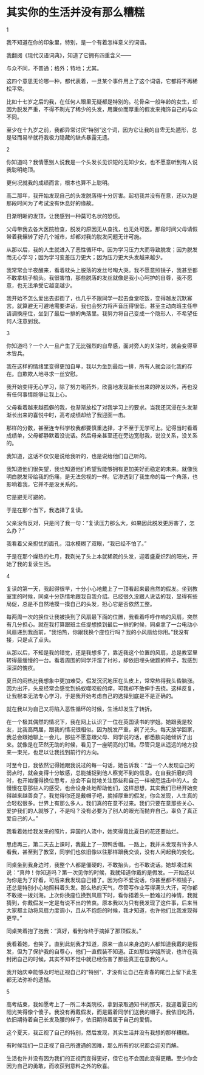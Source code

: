 # 其实你的生活并没有那么糟糕

1 

我不知道在你的印象里，特别，是一个有着怎样意义的词语。 

我翻阅《现代汉语词典》，知道了它拥有四重含义—— 

与众不同，不普通；格外；特地；尤其。 

这四个意思无论哪一种，都代表着，一旦某个事件用上了这个词语，它都将不再稀松平常。 

比如十七岁之后的我，在任何人眼里无疑都是特别的。花骨朵一般年龄的女生，却因为脱发严重，不得不剃光了稀少的头发，用廉价而厚重的假发来掩饰自己的与众不同。 

至少在十九岁之前，我都异常讨厌“特别”这个词，因为它让我的自卑无处遁形，总是轻而易举就将我极力隐藏的缺点暴露无遗。 

2 

你知道吗？我情愿别人说我是一个头发长见识短的无知少女，也不愿意听到有人说我聪明绝顶。 

更何况就我的成绩而言，根本也算不上聪明。 

高二那年，我开始发现自己的头发脱落得十分厉害。起初我并没有在意，还以为是那段时间为了考试没有休息好的缘故。 

日渐明晰的发顶，让我感到一种莫可名状的恐慌。 

父母带我去各大医院检查，脱发的原因无从查找，也无处可医。那段时间父母请假带着我辗转了好几个城市，却都对我的脱发问题无计可施。 

从那以后，我的人生就进入了恶性循环中。因为学习压力大而导致脱发；因为脱发而无心学习；因为学习变差压力更大；因为压力更大头发越来越少。 

我常常会半夜醒来，看着枕头上脱落的发丝号啕大哭。我不愿意照镜子，我甚至都不敢拿梳子梳头。我很害怕，那些脱落的发丝就像是我小心呵护的自尊，我不愿意，也无法承受它越变越少。 

我开始不怎么爱出去逛街了，也几乎不跟同学一起去食堂吃饭，变得越发沉默寡言。就算避无可避地需要讲话，我也会努力将声音压得很低，甚至主动向班主任申请调换座位，坐到了最后一排的角落里。我努力将自己变成一个隐形人，不希望任何人注意到我。 

3 

你知道吗？一个人一旦产生了无比强烈的自卑感，面对旁人的关注时，就会变得草木皆兵。 

我在这样的情绪里变得更加自卑，我以为坐到最后一排，所有人就会淡化我的存在。自欺欺人地寻求一丝安慰。 

我开始变得无心学习，除了努力喝药外，欣喜地发现新长出来的碎发以外，再也没有任何事情能够让我上心。 

父母看着越来越孤僻的我，也渐渐放松了对我学习上的要求。当我还沉浸在头发渐渐长出来的喜悦中时，高考成绩却给了我迎面一击。 

那样的分数，甚至连专科学校我都要慎重选择，才不至于无学可上。记得当时看着成绩单，父母都静默着没说话。然后母亲甚至还在旁边宽慰我，说没关系，没关系的。 

我知道，这话不仅仅是说给我听的，也是说给他们自己听的。 

我知道他们很失望，我也知道他们希望我能够拥有更加美好而稳定的未来。就像我明白脱发带给我的伤痛，是无法忽视的一样。它渗透到了我生命的每一个角落，也影响着我，它并不是没关系的。 

它是避无可避的。 

于是在那个当下，我选择了复读。 

父亲没有反对，只是问了我一句：“复读压力那么大，如果因此脱发更厉害了，怎么办？” 

我看着父亲担忧的面孔，泪水模糊了双眼，“我已经不怕了。” 

于是在那个燥热的七月，我剃光了头上本就稀疏的头发，迎着盛夏炽烈的阳光，开始了我的复读生活。 

4 

复读的第一天，我起得很早，十分小心地戴上了一顶看起来最自然的假发。坐到教室里的时候，同桌十分热情地跟我自我介绍。已经很久没跟人说话的我，显得有些局促，总是不自然地摸一摸自己的头发，担心它是否依然工整。 

每两周一次的换位让我被换到了风扇最下面的位置，我看着呼呼作响的风扇，突然有几分担心。就在我打算跟班主任提想换到最后一排的时候，同桌拿了一台电动小风扇递到我面前，“我怕热，你跟我换个座位行吗？我的小风扇给你用。”我没有接，只是点了点头。 

从那以后，不知是我的错觉，还是我想多了，靠近我这个位置的风扇，总是教室里转得最缓慢的一台。看着周围的同学汗湿了衬衫，却依旧埋头做题的样子，我感到深深的愧疚。 

夏日的闷热比我想象中更加难受，假发沉沉地压在头皮上，常常热得我头昏脑涨。因为出汗，头皮经常会感觉到蚂蚁噬咬般的痒，可我却不敢伸手去挠。这样反复，让我根本无法专心学习，于是我开始考虑自己的选择到底是不是正确的。 

就在我以为自己又将陷入恶性循环的时候，生活却发生了转折。 

在一个极其偶然的情况下，我在网上认识了一位在英国读书的学姐。她跟我是校友，比我高两届，跟我的情况很相似。因为脱发严重，剃了光头。每天放学回家，我总会跟她聊上一会儿，那些不愿意跟父母、同学说的话，都悉数向她倾诉了出来。就像是在茫然无助的时候，看见了一座明亮的灯塔。尽管只是从遥远的地方投来一束光，也足以让我找到前行的方向。 

时至今日，我依然记得她跟我说过的每一句话，她告诉我：“当一个人发现自己的弱点时，就会变得十分敏感，总能捕捉到他人察觉不到的信息。在自我折磨的同时，也开始懂得换位思考，总会不自觉地关注那些和自己一样被厄运击中的人。会慢慢在意那些人的感受，也会设身处地帮助他们，这样想想，其实我们已经开始变得越来越善良了。我觉得你还是戴帽子吧，摘掉厚重的假发，你会发现，人生真的会轻松很多。世界上有那么多人，我们真的在意不过来。我们只要在意那些关心、爱护我们的人就够了，不是吗？没有必要为了别人的眼光而抛弃自己，辜负了真正爱自己的人。” 

我看着她给我发来的照片，异国的人流中，她笑得竟比夏日的花还要灿烂。 

思虑再三，第二天去上课时，我戴上了一顶鸭舌帽。一路上，我并未发现有许多人看我，甚至到了教室，同学们也依旧像以往那样跟我交谈，没有人问起我的变化。 

同桌坐到我身边时，我整个人都是僵硬的，不敢抬头，也不敢说话。她却凑过来说：“真帅！你知道吗？第一次见你的时候，我就知道你戴的是假发。一开始还以为你是为了好看，可后来我发现自己错了。因为你不爱说话，你甚至都不照镜子，还总是特别小心地照料着头发。那么热的天气，尽管写作业写得满头大汗，可你都不敢拨一拨刘海。上次你换座位换到风扇下时，看你捂着头一脸难过的神情，我就猜到，你戴假发一定是有说不出的苦衷。原本我以为只有我发现了这件事，后来当大家都主动将风扇力度调小，且从不抱怨的时候，我才知道，也许他们比我发现得更早。” 

同桌笑着抱了抱我：“真好，看到你终于摘掉了那顶假发。” 

我看着她，也笑了。直到此刻我才知道，原来一直以来身边的人都知道我戴的是假发，但为了保护我的自尊心，他们一直假装不知道。正如那位学姐所说，也许在我封闭自己的时候，其实不知不觉中就已经伤害了那些真正在意我的人。 

我开始庆幸能够及时地正视自己的“特别”，才没有让自己在青春的尾巴上留下此生都无法弥补的遗憾。 

5 

高考结束，我如愿考上了一所二本类院校，拿到录取通知书的那天，我迎着夏日的阳光笑得像个傻子。我没有再戴假发，而是戴着同学们送我的帽子。我依旧吃药，依旧期待着自己长发及腰的样子，依旧期待着属于自己的爱情。 

这个夏天，我正视了自己的特别，然后发现，其实生活并没有我想的那样糟糕。 

有时候我们一旦正视了自己所遭遇的困难，那么所有的状况都会迎刃而解。 

生活也许并没有因为我们的正视而变得更好，但它也不会因此变得更糟。至少你会因为自己的勇敢，而收获到意料之外的欣喜。